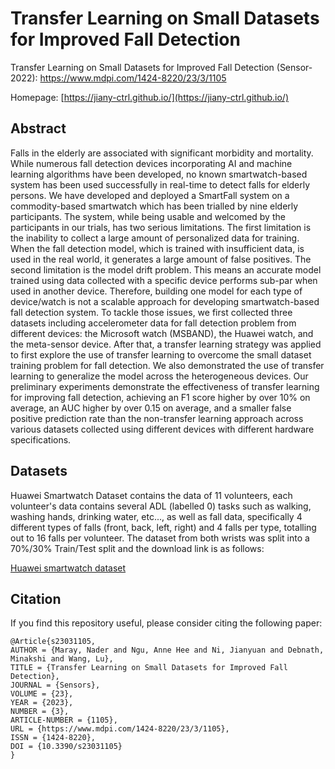 
# Transfer Learning on Small Datasets for Improved Fall Detection

Transfer Learning on Small Datasets for Improved Fall Detection (Sensor-2022): https://www.mdpi.com/1424-8220/23/3/1105

Homepage: [https://jiany-ctrl.github.io/](https://jiany-ctrl.github.io/)


## Abstract
Falls in the elderly are associated with significant morbidity and mortality. While numerous fall detection devices incorporating AI and machine learning algorithms have been developed, no known smartwatch-based system has been used successfully in real-time to detect falls for elderly persons. We have developed and deployed a SmartFall system on a commodity-based smartwatch which has been trialled by nine elderly participants. The system, while being usable and welcomed by the participants in our trials, has two serious limitations. The first limitation is the inability to collect a large amount of personalized data for training. When the fall detection model, which is trained with insufficient data, is used in the real world, it generates a large amount of false positives. The second limitation is the model drift problem. This means an accurate model trained using data collected with a specific device performs sub-par when used in another device. Therefore, building one model for each type of device/watch is not a scalable approach for developing smartwatch-based fall detection system. To tackle those issues, we first collected three datasets including accelerometer data for fall detection problem from different devices: the Microsoft watch (MSBAND), the Huawei watch, and the meta-sensor device. After that, a transfer learning strategy was applied to first explore the use of transfer learning to overcome the small dataset training problem for fall detection. We also demonstrated the use of transfer learning to generalize the model across the heterogeneous devices. Our preliminary experiments demonstrate the effectiveness of transfer learning for improving fall detection, achieving an F1 score higher by over 10% on average, an AUC higher by over 0.15 on average, and a smaller false positive prediction rate than the non-transfer learning approach across various datasets collected using different devices with different hardware specifications.


## Datasets

Huawei Smartwatch Dataset contains the data of 11 volunteers, each volunteer's data contains several ADL (labelled 0) tasks such as walking, washing hands, drinking water, etc..., as well as fall data, specifically 4 different types of falls (front, back, left, right) and 4 falls per type, totalling out to 16 falls per volunteer. The dataset from both wrists was split into a 70%/30% Train/Test split and the download link is as follows:

[Huawei smartwatch dataset](https://github.com/jiany-ctrl/Dataset-for-TL-for-fall-detection/blob/main/Huawei_dataset.zip)   


## Citation
If you find this repository useful, please consider citing the following paper:


```
@Article{s23031105,
AUTHOR = {Maray, Nader and Ngu, Anne Hee and Ni, Jianyuan and Debnath, Minakshi and Wang, Lu},
TITLE = {Transfer Learning on Small Datasets for Improved Fall Detection},
JOURNAL = {Sensors},
VOLUME = {23},
YEAR = {2023},
NUMBER = {3},
ARTICLE-NUMBER = {1105},
URL = {https://www.mdpi.com/1424-8220/23/3/1105},
ISSN = {1424-8220},
DOI = {10.3390/s23031105}
}
```




